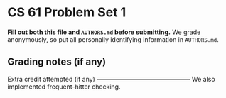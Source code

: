 CS 61 Problem Set 1
===================

**Fill out both this file and `AUTHORS.md` before submitting.** We grade
anonymously, so put all personally identifying information in `AUTHORS.md`.

Grading notes (if any)
----------------------



Extra credit attempted (if any)
———————————————
We also implemented frequent-hitter checking.
